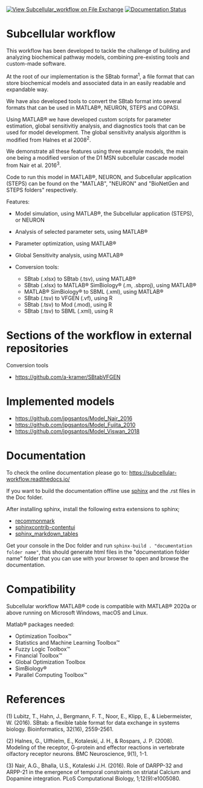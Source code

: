 [![View Subcellular_workflow on File Exchange](https://www.mathworks.com/matlabcentral/images/matlab-file-exchange.svg)](https://se.mathworks.com/matlabcentral/fileexchange/89293-subcellular_workflow) [![Documentation Status](https://readthedocs.org/projects/subcellular-workflow/badge/?version=doc_update)](https://subcellular-workflow.readthedocs.io/en/doc_update/?badge=doc_update)

Subcellular workflow
====================

This workflow has been developed to tackle the challenge of building and analyzing biochemical pathway models, combining pre-existing tools and custom-made software.

At the root of our implementation is the SBtab format<sup>1</sup>, a file format that can store biochemical models and associated data in an easily readable and expandable way.

We have also developed tools to convert the SBtab format into several formats that can be used in MATLAB&reg;, NEURON, STEPS and COPASI.

Using MATLAB&reg; we have developed custom scripts for parameter estimation, global sensitivitiy analysis, and diagnostics tools that can be used for model development. The global sensitivity analysis algorithm is modified from Halnes et al 2008<sup>2</sup>.


We demonstrate all these features using three example models, the main one being a modified version of the D1 MSN subcellular cascade model from Nair et al. 2016<sup>3</sup>.

Code to run this model in MATLAB&reg;, NEURON, and Subcellular application (STEPS) can be found on the "MATLAB", "NEURON" and "BioNetGen and STEPS folders" respectively.

Features:

* Model simulation, using MATLAB&reg;,  the Subcellular application (STEPS), or NEURON
* Analysis of selected parameter sets, using MATLAB&reg;
* Parameter optimization, using MATLAB&reg;
* Global Sensitivity analysis, using MATLAB&reg;
* Conversion tools:

  * SBtab (.xlsx) to SBtab (.tsv), using MATLAB&reg;
  * SBtab (.xlsx) to MATLAB&reg; SimBiology&reg; (.m, .sbproj), using MATLAB&reg;
  * MATLAB&reg; SimBiology&reg; to SBML (.xml), using MATLAB&reg;
  * SBtab (.tsv) to VFGEN (.vf), using R
  * SBtab (.tsv) to Mod (.mod), using R
  * SBtab (.tsv) to SBML (.xml), using R
  
# Sections of the workflow in external repositories

Conversion tools

* https://github.com/a-kramer/SBtabVFGEN

# Implemented models

* https://github.com/jpgsantos/Model_Nair_2016
* https://github.com/jpgsantos/Model_Fujita_2010
* https://github.com/jpgsantos/Model_Viswan_2018

# Documentation

To check the online documentation please go to: https://subcellular-workflow.readthedocs.io/

If you want to build the documentation offline use [sphinx](https://www.sphinx-doc.org/en/master/) and the .rst files in the Doc folder.

After installing sphinx, install the following extra extensions to sphinx;

* [recommonmark](https://recommonmark.readthedocs.io/)
* [sphinxcontrib-contentui](https://sphinxcontrib-contentui.readthedocs.io/en/latest/installation.html)
* [sphinx_markdown_tables](https://pypi.org/project/sphinx-markdown-tables/)

Get your console in the Doc folder and run `sphinx-build . "documentation folder name"`, this should generate html files in the "documentation folder name" folder that you can use with your browser to open and browse the documentation.

# Compatibility

Subcellular workflow MATLAB&reg; code is compatible with MATLAB&reg; 2020a or above running on Microsoft Windows, macOS and Linux.

Matlab&reg; packages needed:

  * Optimization Toolbox&trade;
  * Statistics and Machine Learning Toolbox&trade;
  * Fuzzy Logic Toolbox&trade;
  * Financial Toolbox&trade;
  * Global Optimization Toolbox
  * SimBiology&reg;
  * Parallel Computing Toolbox&trade;

# References

(1) Lubitz, T., Hahn, J., Bergmann, F. T., Noor, E., Klipp, E., & Liebermeister, W. (2016). SBtab: a flexible table format for data exchange in systems biology. Bioinformatics, 32(16), 2559-2561.

(2) Halnes, G., Ulfhielm, E., Kotaleski, J. H., & Rospars, J. P. (2008). Modeling of the receptor, G-protein and effector reactions in vertebrate olfactory receptor neurons. BMC Neuroscience, 9(1), 1-1.

(3) Nair, A.G., Bhalla, U.S., Kotaleski J.H. (2016). Role of DARPP-32 and ARPP-21 in the emergence of temporal constraints on striatal Calcium and Dopamine integration. PLoS Computational Biology, 1;12(9):e1005080. 
